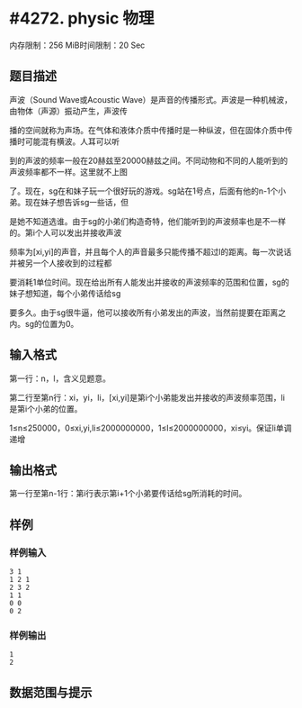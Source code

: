 # #4272. physic 物理

内存限制：256 MiB时间限制：20 Sec

## 题目描述

声波（Sound Wave或Acoustic Wave）是声音的传播形式。声波是一种机械波，由物体（声源）振动产生，声波传

播的空间就称为声场。在气体和液体介质中传播时是一种纵波，但在固体介质中传播时可能混有横波。人耳可以听

到的声波的频率一般在20赫兹至20000赫兹之间。不同动物和不同的人能听到的声波频率都不一样。这里就不上图

了。现在，sg在和妹子玩一个很好玩的游戏。sg站在1号点，后面有他的n-1个小弟。现在妹子想告诉sg一些话，但

是她不知道选谁。由于sg的小弟们构造奇特，他们能听到的声波频率也是不一样的。第i个人可以发出并接收声波

频率为[xi,yi]的声音，并且每个人的声音最多只能传播不超过l的距离。每一次说话并被另一个人接收到的过程都

要消耗1单位时间。现在给出所有人能发出并接收的声波频率的范围和位置，sg的妹子想知道，每个小弟传话给sg

要多久。由于sg很牛逼，他可以接收所有小弟发出的声波，当然前提要在距离之内。sg的位置为0。

## 输入格式

第一行：n，l，含义见题意。

第二行至第n行：xi，yi，li，[xi,yi]是第i个小弟能发出并接收的声波频率范围，li是第i个小弟的位置。

1&le;n&le;250000，0&le;xi,yi,li&le;2000000000，1&le;l&le;2000000000，xi&le;yi。保证li单调递增

## 输出格式

第一行至第n-1行：第i行表示第i+1个小弟要传话给sg所消耗的时间。

## 样例

### 样例输入

    
    3 1
    1 2 1
    2 3 2
    1 1
    0 0
    0 2
    

### 样例输出

    
    1
    2
    

## 数据范围与提示
